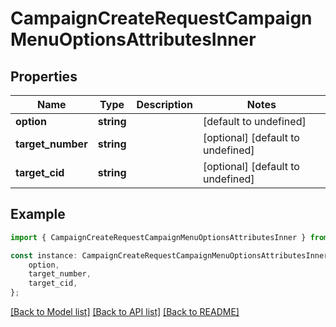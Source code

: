 # CampaignCreateRequestCampaignMenuOptionsAttributesInner


## Properties

Name | Type | Description | Notes
------------ | ------------- | ------------- | -------------
**option** | **string** |  | [default to undefined]
**target_number** | **string** |  | [optional] [default to undefined]
**target_cid** | **string** |  | [optional] [default to undefined]

## Example

```typescript
import { CampaignCreateRequestCampaignMenuOptionsAttributesInner } from 'retreaver-api-client';

const instance: CampaignCreateRequestCampaignMenuOptionsAttributesInner = {
    option,
    target_number,
    target_cid,
};
```

[[Back to Model list]](../README.md#documentation-for-models) [[Back to API list]](../README.md#documentation-for-api-endpoints) [[Back to README]](../README.md)
